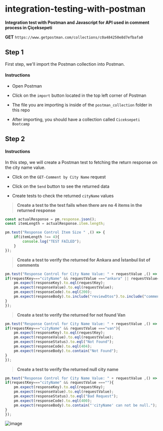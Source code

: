 # integration-testing-with-postman

**Integration test with Postman and Javascript for API used in comment process in Çiçeksepeti**

**GET**  ```https://www.getpostman.com/collections/c0a484250e8d7efbafa0```

## Step 1

First step, we'll import the Postman collection into Postman.

#### Instructions

- Open Postman

- Click on the  ```import``` button located in the top left corner of Postman

- The file you are importing is inside of the ```postman_collection``` folder in this repo

- After importing, you should have a collection called ```Ciceksepeti Bootcamp```

## Step 2

#### Instructions

In this step, we will create a Postman test to fetching the return response on the city name value.

- Click on the ```GET-Comment by City Name``` request

- Click on the ```Send``` button to see the returned data

- Create tests to check the returned ```cityName``` values


> **Create a test to the test fails when there are no 4 items in the returned response**

```javascript
const actualResponse = pm.response.json();
const itemLength = actualResponse.item.length;

pm.test("Response Control Item Size " ,() => {
    if(itemLength !== 4){
        console.log("TEST FAİLED");
    }
});
```

> **Create a test to verify the returned for Ankara and İstanbul list of comments**

```javascript
pm.test("Response Control for City Name Value: " + requestValue ,() => {
if(requestKey==="cityName" && requestValue ==="ankara" || requestValue==="istanbul"){
    pm.expect(responseKey).to.eql(requestKey);
    pm.expect(responseValue).to.eql(requestValue); 
    pm.expect(responseCode).to.eql(200);
    pm.expect(responseBody).to.include("reviewDtos").to.include("comment");
}
});
```

> **Create a test to verify the returned for not found Van**

```javascript
pm.test("Response Control for City Name Value: " + requestValue ,() => {
if(requestKey==="cityName" && requestValue ==="van"){
    pm.expect(responseKey).to.eql(requestKey);
    pm.expect(responseValue).to.eql(requestValue); 
    pm.expect(responseStatus).to.eql("Not Found");
    pm.expect(responseCode).to.eql(404);
    pm.expect(responseBody).to.contain("Not Found");
}
});
```

> **Create a test to verify the returned null city name**

```javascript
pm.test("Response Control for City Name Value: " + requestValue ,() => {
if(requestKey==="cityName" && requestValue ===""){
    pm.expect(responseKey).to.eql(requestKey);
    pm.expect(responseValue).to.eql(requestValue); 
    pm.expect(responseStatus).to.eql("Bad Request");
    pm.expect(responseCode).to.eql(400);
    pm.expect(responseBody).to.contain("'cityName' can not be null.");
}
});
```

![image](https://user-images.githubusercontent.com/55894683/147583625-c7a7ff0d-6f1c-4dc0-b01f-14fdc8ac4512.png)



